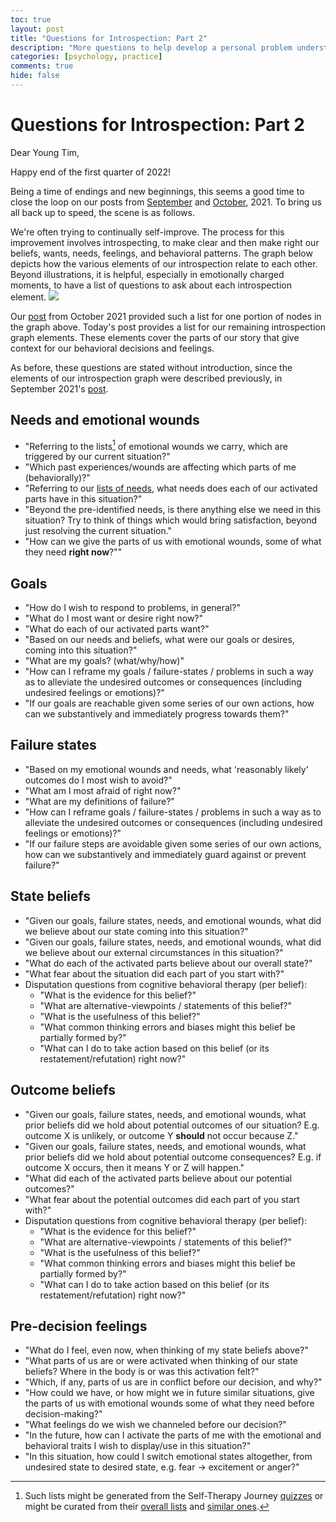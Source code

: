 ```yaml
---
toc: true
layout: post
title: "Questions for Introspection: Part 2"
description: "More questions to help develop a personal problem understanding."
categories: [psychology, practice]
comments: true
hide: false
---
```


# Questions for Introspection: Part 2

Dear Young Tim,

Happy end of the first quarter of 2022!

Being a time of endings and new beginnings,
this seems a good time to close the loop
on our posts from [September](https://timothyb0912.github.io/blog/psychology/2021/09/30/An-introspection-graph.html) and [October](https://timothyb0912.github.io/blog/psychology/practice/2021/10/31/Questions-for-introspection.html), 2021.
To bring us all back up to speed,
the scene is as follows.

We're often trying to continually self-improve.
The process for this improvement involves introspecting,
to make clear and then make right
our beliefs, wants, needs, feelings, and behavioral patterns.
The graph below depicts how the various elements of
our introspection relate to each other.
Beyond illustrations,
it is helpful, especially in emotionally charged moments,
to have a list of questions to ask
about each introspection element.
<img src="{{ site.baseurl }}/images/2021-09-19_introspection-graph.png">

Our [post](https://timothyb0912.github.io/blog/psychology/practice/2021/10/31/Questions-for-introspection.html)
from October 2021 provided such a list
for one portion of nodes in the graph above.
Today's post provides a list for our remaining
introspection graph elements.
These elements cover the parts of our story that give context
for our behavioral decisions and feelings.

As before, these questions are stated without introduction,
since the elements of our introspection graph were described
previously, in September 2021's [post](https://timothyb0912.github.io/blog/psychology/2021/09/30/An-introspection-graph.html).


## Needs and emotional wounds

- "Referring to the lists[^1] of emotional wounds we carry,
  which are triggered by our current situation?"
- "Which past experiences/wounds are affecting which parts of me (behaviorally)?"
- "Referring to our [lists of needs](https://timothyb0912.github.io/blog/practice/2022/01/29/Problems-areas-needs.html),
  what needs does each of our activated parts have in this situation?"
- "Beyond the pre-identified needs,
  is there anything else we need in this situation?
  Try to think of things which would bring satisfaction,
  beyond just resolving the current situation."
- "How can we give the parts of us with emotional wounds,
  some of what they need **right now**?""


## Goals

- "How do I wish to respond to problems, in general?"
- "What do I most want or desire right now?"
- "What do each of our activated parts want?"
- "Based on our needs and beliefs,
  what were our goals or desires, coming into this situation?"
- "What are my goals? (what/why/how)"
- "How can I reframe my goals / failure-states / problems in such a way as to
  alleviate the undesired outcomes or consequences
  (including undesired feelings or emotions)?"
- "If our goals are reachable given some series of our own actions,
  how can we substantively and immediately progress towards them?"


## Failure states

- "Based on my emotional wounds and needs,
  what 'reasonably likely' outcomes do I most wish to avoid?"
- "What am I most afraid of right now?"
- "What are my definitions of failure?"
- "How can I reframe goals / failure-states / problems in such a way as to
  alleviate the undesired outcomes or consequences
  (including undesired feelings or emotions)?"
- "If our failure steps are avoidable given some series of our own actions,
  how can we substantively and immediately guard against or prevent failure?"


## State beliefs

- "Given our goals, failure states, needs, and emotional wounds,
  what did we believe about our state coming into this situation?"
- "Given our goals, failure states, needs, and emotional wounds,
  what did we believe about our external circumstances in this situation?"
- "What do each of the activated parts believe about our overall state?"
- "What fear about the situation did each part of you start with?"
- Disputation questions from cognitive behavioral therapy (per belief):
  - "What is the evidence for this belief?"
  - "What are alternative-viewpoints / statements of this belief?"
  - "What is the usefulness of this belief?"
  - "What common thinking errors and biases might this belief be
    partially formed by?"
  - "What can I do to take action based on this belief
    (or its restatement/refutation) right now?"


## Outcome beliefs

- "Given our goals, failure states, needs, and emotional wounds,
  what prior beliefs did we hold about potential outcomes of our situation?
  E.g. outcome X is unlikely, or outcome Y **should** not occur because Z."
- "Given our goals, failure states, needs, and emotional wounds,
  what prior beliefs did we hold about potential outcome consequences?
  E.g. if outcome X occurs, then it means Y or Z will happen."
- "What did each of the activated parts believe about our potential outcomes?"
- "What fear about the potential outcomes did each part of you start with?"
- Disputation questions from cognitive behavioral therapy (per belief):
  - "What is the evidence for this belief?"
  - "What are alternative-viewpoints / statements of this belief?"
  - "What is the usefulness of this belief?"
  - "What common thinking errors and biases might this belief be
    partially formed by?"
  - "What can I do to take action based on this belief
    (or its restatement/refutation) right now?"


## Pre-decision feelings

- "What do I feel, even now, when thinking of my state beliefs above?"
- "What parts of us are or were activated when thinking of our state beliefs?
   Where in the body is or was this activation felt?"
- "Which, if any, parts of us are in conflict before our decision, and why?"
- "How could we have,
  or how might we in future similar situations,
  give the parts of us with emotional wounds
  some of what they need before decision-making?"
- "What feelings do we wish we channeled before our decision?"
- "In the future,
  how can I activate the parts of me with the emotional and behavioral traits
  I wish to display/use in this situation?"
- "In this situation, how could I switch emotional states altogether,
  from undesired state to desired state, e.g. fear -> excitement or anger?"


[^1]: Such lists might be generated from the Self-Therapy Journey [quizzes](https://selftherapyjourney.com/Members/Questionnaire.aspx?Questionnaire=37) or
might be curated from their [overall lists](https://selftherapyjourney.com/Pattern/Beginning/List_of_Wounds.aspx) and [similar ones](https://onestopforwriters.com/wounds).
